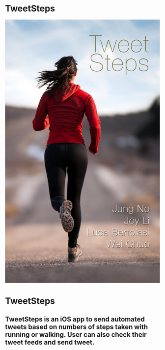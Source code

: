 # TweetSteps

![TweetSteps](https://github.com/wcchuo/TweetSteps/blob/master/Twipper/launchscreen-portrait2.png)

TweetSteps
==============

TweetSteps is an iOS app to send automated tweets based on numbers of steps taken with running or walking. User can also check their tweet feeds and send tweet.
--------------
